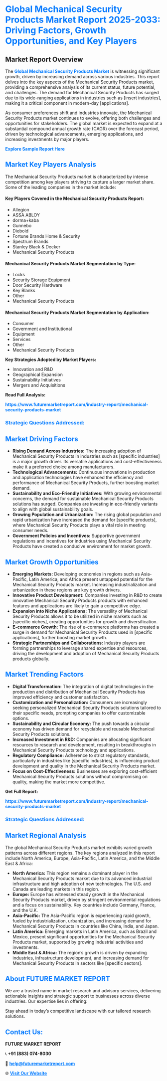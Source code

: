 <h1 style="color: #007BFF;">Global Mechanical Security Products Market Report 2025-2033: Driving Factors, Growth Opportunities, and Key Players</h1>

<section id="overview">
<h2>Market Report Overview</h2>
<p>The <a href="https://www.futuremarketreport.com/industry-report/mechanical-security-products-market" style="color: #007BFF; text-decoration: none;"><strong>Global Mechanical Security Products Market</strong></a> is witnessing significant growth, driven by increasing demand across various industries. This report delves into the key aspects of the Mechanical Security Products market, providing a comprehensive analysis of its current status, future potential, and challenges. The demand for Mechanical Security Products has surged due to its wide-ranging applications in industries such as [insert industries], making it a critical component in modern-day [applications].</p>
<p>As consumer preferences shift and industries innovate, the Mechanical Security Products market continues to evolve, offering both challenges and opportunities for stakeholders. The global market is expected to expand at a substantial compound annual growth rate (CAGR) over the forecast period, driven by technological advancements, emerging applications, and increasing investments by major players.</p>
</section>

<section id="overview">
<p><a href="https://www.futuremarketreport.com/request-sample/reportId=96765" style="color: #007BFF; text-decoration: none;"><strong>Explore Sample Report Here</strong></a></p>
</section>

<section id="key-players">
<h2 style="color: #007BFF;">Market Key Players Analysis</h2>
<p>The Mechanical Security Products market is characterized by intense competition among key players striving to capture a larger market share. Some of the leading companies in the market include:</p>
<h4>Key Players Covered in the Mechanical Security Products Report:</h4>
<ul><li>Allegion</li><li>ASSA ABLOY</li><li>dorma+kaba</li><li>Gunnebo</li><li>Diebold</li><li>Fortune Brands Home &amp; Security</li><li>Spectrum Brands</li><li>Stanley Black &amp; Decker</li><li>Mechanical Security Products</li></ul>
<h4>Mechanical Security Products Market Segmentation by Type:</h4>
<ul><li>Locks</li><li>Security Storage Equipment</li><li>Door Security Hardware</li><li>Key Blanks</li><li>Other</li><li>Mechanical Security Products</li></ul>

<h4>Mechanical Security Products Market Segmentation by Application:</h4>
<ul><li>Consumer</li><li>Government and Institutional</li><li>Equipment</li><li>Services</li><li>Other</li><li>Mechanical Security Products</li></ul>
<p><strong>Key Strategies Adopted by Market Players:</strong></p>
<ul>
<li>Innovation and R&D</li>
<li>Geographical Expansion</li>
<li>Sustainability Initiatives</li>
<li>Mergers and Acquisitions</li>
</ul>
</section>

<section>
<p><strong>Read Full Analysis: </strong></p><a href="https://www.futuremarketreport.com/industry-report/mechanical-security-products-market" style="color: #007BFF; text-decoration: none;"><strong>https://www.futuremarketreport.com/industry-report/mechanical-security-products-market</strong></a>
<h3 style="color: #007BFF;">Strategic Questions Addressed:</h3>
</section>

<section id="driving-factors">
<h2 style="color: #007BFF;">Market Driving Factors</h2>
<ul>
<li><strong>Rising Demand Across Industries:</strong> The increasing adoption of Mechanical Security Products in industries such as [specific industries] is a major growth driver. Its versatile applications and cost-effectiveness make it a preferred choice among manufacturers.</li>
<li><strong>Technological Advancements:</strong> Continuous innovations in production and application technologies have enhanced the efficiency and performance of Mechanical Security Products, further boosting market demand.</li>
<li><strong>Sustainability and Eco-Friendly Initiatives:</strong> With growing environmental concerns, the demand for sustainable Mechanical Security Products solutions has surged. Companies are investing in eco-friendly variants to align with global sustainability goals.</li>
<li><strong>Growing Population and Urbanization:</strong> The rising global population and rapid urbanization have increased the demand for [specific products], where Mechanical Security Products plays a vital role in meeting consumer needs.</li>
<li><strong>Government Policies and Incentives:</strong> Supportive government regulations and incentives for industries using Mechanical Security Products have created a conducive environment for market growth.</li>
</ul>
</section>

<section id="growth-opportunities">
<h2 style="color: #007BFF;">Market Growth Opportunities</h2>
<ul>
<li><strong>Emerging Markets:</strong> Developing economies in regions such as Asia-Pacific, Latin America, and Africa present untapped potential for the Mechanical Security Products market. Increasing industrialization and urbanization in these regions are key growth drivers.</li>
<li><strong>Innovative Product Development:</strong> Companies investing in R&D to create innovative Mechanical Security Products products with enhanced features and applications are likely to gain a competitive edge.</li>
<li><strong>Expansion into Niche Applications:</strong> The versatility of Mechanical Security Products allows it to be utilized in niche markets such as [specific niches], creating opportunities for growth and diversification.</li>
<li><strong>E-commerce Growth:</strong> The rise of e-commerce platforms has created a surge in demand for Mechanical Security Products used in [specific applications], further boosting market growth.</li>
<li><strong>Strategic Partnerships and Collaborations:</strong> Industry players are forming partnerships to leverage shared expertise and resources, driving the development and adoption of Mechanical Security Products products globally.</li>
</ul>
</section>

<section id="trending-factors">
<h2 style="color: #007BFF;">Market Trending Factors</h2>
<ul>
<li><strong>Digital Transformation:</strong> The integration of digital technologies in the production and distribution of Mechanical Security Products has improved efficiency and customer satisfaction.</li>
<li><strong>Customization and Personalization:</strong> Consumers are increasingly seeking personalized Mechanical Security Products solutions tailored to their specific needs, prompting companies to offer customizable options.</li>
<li><strong>Sustainability and Circular Economy:</strong> The push towards a circular economy has driven demand for recyclable and reusable Mechanical Security Products solutions.</li>
<li><strong>Increased Investment in R&D:</strong> Companies are allocating significant resources to research and development, resulting in breakthroughs in Mechanical Security Products technology and applications.</li>
<li><strong>Regulatory Compliance:</strong> Adherence to strict regulatory standards, particularly in industries like [specific industries], is influencing product development and quality in the Mechanical Security Products market.</li>
<li><strong>Focus on Cost-Effectiveness:</strong> Businesses are exploring cost-efficient Mechanical Security Products solutions without compromising on quality, making the market more competitive.</li>
</ul>
</section>

<section>
<p><strong>Get Full Report: </strong></p><a href="https://www.futuremarketreport.com/industry-report/mechanical-security-products-market" style="color: #007BFF; text-decoration: none;"><strong>https://www.futuremarketreport.com/industry-report/mechanical-security-products-market</strong></a>
<h3 style="color: #007BFF;">Strategic Questions Addressed:</h3>
</section>


<section id="regional-analysis">
<h2 style="color: #007BFF;">Market Regional Analysis</h2>
<p>The global Mechanical Security Products market exhibits varied growth patterns across different regions. The key regions analyzed in this report include North America, Europe, Asia-Pacific, Latin America, and the Middle East & Africa:</p>
<ul>
<li><strong>North America:</strong> This region remains a dominant player in the Mechanical Security Products market due to its advanced industrial infrastructure and high adoption of new technologies. The U.S. and Canada are leading markets in this region.</li>
<li><strong>Europe:</strong> Europe has witnessed steady growth in the Mechanical Security Products market, driven by stringent environmental regulations and a focus on sustainability. Key countries include Germany, France, and the U.K.</li>
<li><strong>Asia-Pacific:</strong> The Asia-Pacific region is experiencing rapid growth, fueled by industrialization, urbanization, and increasing demand for Mechanical Security Products in countries like China, India, and Japan.</li>
<li><strong>Latin America:</strong> Emerging markets in Latin America, such as Brazil and Mexico, present significant opportunities for the Mechanical Security Products market, supported by growing industrial activities and investments.</li>
<li><strong>Middle East & Africa:</strong> The region’s growth is driven by expanding industries, infrastructure development, and increasing demand for Mechanical Security Products in sectors like [specific sectors].</li>
</ul>
</section>

<footer>
<h2 style="color: #007BFF;">About FUTURE MARKET REPORT</h2>
<p>We are a trusted name in market research and advisory services, delivering actionable insights and strategic support to businesses across diverse industries. Our expertise lies in offering:</p>

<p>Stay ahead in today’s competitive landscape with our tailored research solutions.</p>

<h2 style="color: #007BFF;">Contact Us:</h2>
<p><strong>FUTURE MARKET REPORT</strong></p>
<p>📞 <strong>+91 (883) 074-8030</strong></p>
<p>📧 <strong><a href="mailto:help@futuremarketreport.com" style="color: #007BFF;">help@futuremarketreport.com</a></strong></p>
<p>🌐 <strong><a href="https://www.futuremarketreport.com/" style="color: #007BFF;">Visit Our Website</a></strong></p>
</footer>